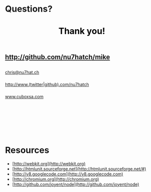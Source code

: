 <!SLIDE center>
# Questions?

<!SLIDE center main>
<header>
  <h1 style="color: black">Thank you!</h1>
</header>
<h2>
  <a href="http://github.com/nu7hatch/mike">http://github.com/nu7hatch/mike</a>
</h2>
<footer style="padding-bottom: 100px;">
  <div style="line-height: 40px">
    <a href="mailto:chris@nu7hat.ch">chris@nu7hat.ch</a><br />
    <a href="http://www.github.com/nu7hatch#">http://www.(twitter|github).com/nu7hatch</a><br />
    <a href="http://www.cuboxsa.com">www.cuboxsa.com</a>
  </div>
</footer>

<!SLIDE center bullets with-title>
# Resources

* [http://webkit.org](http://webkit.org)
* [http://htmlunit.sourceforge.net](http://htmlunit.sourceforge.net/#)
* [http://v8.googlecode.com](http://v8.googlecode.com)
* [http://chromium.org](http://chromium.org)
* [http://github.com/joyent/node](http://github.com/joyent/node)
